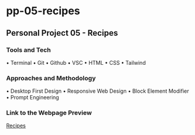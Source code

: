 # pp-05-recipes

## Personal Project 05 - Recipes

### Tools and Tech

• Terminal • Git • Github • VSC • HTML • CSS • Tailwind

### Approaches and Methodology

• Desktop First Design • Responsive Web Design • Block Element Modifier • Prompt Engineering

### Link to the Webpage Preview

[Recipes](https://dijanakalaposratic.github.io/pp-05-recipes)
